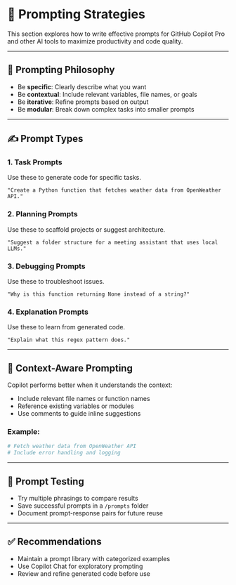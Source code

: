 # 💬 Prompting Strategies

This section explores how to write effective prompts for GitHub Copilot Pro and other AI tools to maximize productivity and code quality.

---

## 🎯 Prompting Philosophy

- Be **specific**: Clearly describe what you want
- Be **contextual**: Include relevant variables, file names, or goals
- Be **iterative**: Refine prompts based on output
- Be **modular**: Break down complex tasks into smaller prompts

---

## ✍️ Prompt Types

### 1. Task Prompts
Use these to generate code for specific tasks.
```text
"Create a Python function that fetches weather data from OpenWeather API."
```

### 2. Planning Prompts
Use these to scaffold projects or suggest architecture.
```text
"Suggest a folder structure for a meeting assistant that uses local LLMs."
```

### 3. Debugging Prompts
Use these to troubleshoot issues.
```text
"Why is this function returning None instead of a string?"
```

### 4. Explanation Prompts
Use these to learn from generated code.
```text
"Explain what this regex pattern does."
```

---

## 🧠 Context-Aware Prompting

Copilot performs better when it understands the context:
- Include relevant file names or function names
- Reference existing variables or modules
- Use comments to guide inline suggestions

### Example:
```python
# Fetch weather data from OpenWeather API
# Include error handling and logging
```

---

## 🧪 Prompt Testing

- Try multiple phrasings to compare results
- Save successful prompts in a `/prompts` folder
- Document prompt-response pairs for future reuse

---

## ✅ Recommendations

- Maintain a prompt library with categorized examples
- Use Copilot Chat for exploratory prompting
- Review and refine generated code before use

